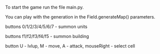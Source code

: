 To start the game run the file main.py.

You can play with the generation in the Field.generateMap() parameters.

buttons 0/1/2/3/4/5/6/7 - summon units

buttons f1/f2/f3/f4/f5 - summon building

button U - lvlup, M - move, A - attack, mouseRight - select cell 
